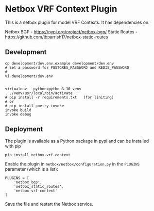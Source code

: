 # Netbox VRF Context Plugin

This is a netbox plugin for model VRF Contexts. It has dependencies on:

Netbox BGP - https://pypi.org/project/netbox-bgp/
Static Routes - https://github.com/jbparrish17/netbox-static-routes

## Development

```
cp development/dev.env.example development/dev.env
# Set a password for POSTGRES_PASSWORD and REDIS_PASSWORD
# 
vi development/dev.env


virtualenv --python=python3.10 venv
. ./venv/usr/local/bin/activate
# pip install -r requirements.txt   (for liniting)
# or
# pip install poetry invoke
invoke build
invoke debug
```

## Deployment

The plugin is available as a Python package in pypi and can be installed with pip  

```
pip install netbox-vrf-context
```
Enable the plugin in `netbox/netbox/configuration.py` in the `PLUGINS` parameter (which is a list):
```
PLUGINS = [
    'netbox_bgp',
    'netbox_static_routes',
    'netbox-vrf-context'
]
```
Save the file and restart the Netbox service.
